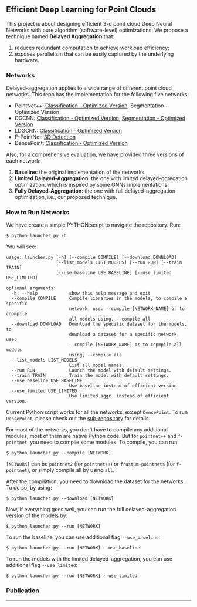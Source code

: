 ## Efficient Deep Learning for Point Clouds
This project is about designing efficient 3-d point cloud Deep Neural Networks with pure algorithm (software-level) optimizations. We propose a technique named **Delayed Aggregation** that:
1. reduces redundant computation to achieve workload efficiency; 
2. exposes parallelism that can be easily captured by the underlying hardware.

### Networks
Delayed-aggregation applies to a wide range of different point cloud networks. This repo has the implementation for the following five networks:

- PointNet++: [Classification - Optimized Version](https://github.com/horizon-research/Efficient-Deep-Learning-for-Point-Clouds/tree/master/Networks/pointnet2), Segmentation - Optimized Version
- DGCNN: [Classification - Optimized Version](https://github.com/horizon-research/Efficient-Deep-Learning-for-Point-Clouds/tree/master/Networks/dgcnn), [Segmentation - Optimized Version](https://github.com/horizon-research/Efficient-Deep-Learning-for-Point-Clouds/tree/master/Networks/dgcnn/part_seg)
- LDGCNN: [Classification - Optimized Version](https://github.com/horizon-research/Efficient-Deep-Learning-for-Point-Clouds/tree/master/Networks/ldgcnn)
- F-PointNet: [3D Detection](https://github.com/horizon-research/Efficient-Deep-Learning-for-Point-Clouds/tree/master/Networks/frustum-pointnets)
- DensePoint: [Classification - Optimized Version](https://github.com/horizon-research/Efficient-Deep-Learning-for-Point-Clouds/tree/master/Networks/DensePoint)

Also, for a comprehensive evaluation, we have provided three versions of each network: 
1. **Baseline**: the original implementation of the networks.
2. **Limited Delayed-Aggregation**: the one with limited delayed-ggregation optimization, which is inspired by some GNNs implementations.
3. **Fully Delayed-Aggregation**: the one with full delayed-aggregation optimization, i.e., our proposed technique.

### How to Run Networks
We have create a simple PYTHON script to navigate the repository. Run:
```
$ python launcher.py -h
```
You will see:
```                    
usage: launcher.py [-h] [--compile COMPILE] [--download DOWNLOAD]
                   [--list_models LIST_MODELS] [--run RUN] [--train TRAIN]
                   [--use_baseline USE_BASELINE] [--use_limited USE_LIMITED]

optional arguments:
  -h, --help            show this help message and exit
  --compile COMPILE     Compile libraries in the models, to compile a specific
                        network, use: --compile [NETWORK_NAME] or to copmpile
                        all models using, --compile all
  --download DOWNLOAD   Download the specific dataset for the models, to
                        download a dataset for a specific network, use:
                        --compile [NETWORK_NAME] or to copmpile all models
                        using, --compile all
  --list_models LIST_MODELS
                        List all model names.
  --run RUN             Launch the model with default settings.
  --train TRAIN         Train the model with default settings.
  --use_baseline USE_BASELINE
                        Use baseline instead of efficient version.
  --use_limited USE_LIMITED
                        Use limited aggr. instead of efficient version.
```
Current Python script works for all the networks, except `DensePoint`. To run `DensePoint`, please check out the [sub-repository](https://github.com/horizon-research/Efficient-Deep-Learning-for-Point-Clouds/tree/master/Networks/DensePoint) for details.

For most of the networks, you don't have to compile any additional modules, most of them are native Python code. But for `pointnet++` and `f-pointnet`, you need to compile some modules. To compile, you can run:
```
$ python launcher.py --compile [NETWORK]
```
`[NETWORK]` can be `pointnet2` (for `pointnet++`) or `frustum-pointnets` (for `f-pointnet`), or simply compile all by using `all`.

After the compilation, you need to download the dataset for the networks. To do so, by using:
```
$ python launcher.py --download [NETWORK]
```

Now, if everything goes well, you can run the full delayed-aggregation version of the models by:
```
$ python launcher.py --run [NETWORK]
```
To run the baseline, you can use additional flag `--use_baseline`:
```
$ python launcher.py --run [NETWORK] --use_baseline
```
To run the models with the limited delayed-aggregation, you can use additional flag `--use_limited`:
```
$ python launcher.py --run [NETWORK] --use_limited
```


### Publication ###
------------------
